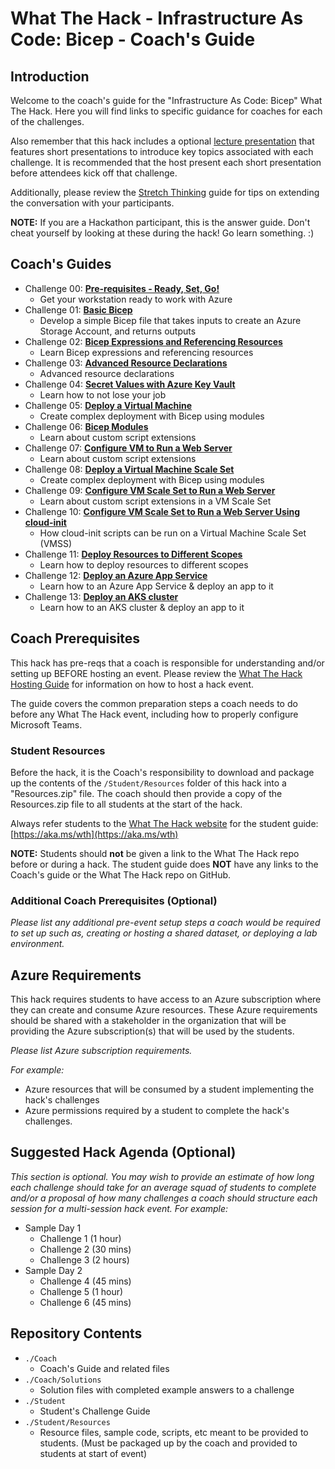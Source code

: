# What The Hack - Infrastructure As Code: Bicep - Coach's Guide

## Introduction
Welcome to the coach's guide for the "Infrastructure As Code: Bicep" What The Hack. Here you will find links to specific guidance for coaches for each of the challenges.

Also remember that this hack includes a optional [lecture presentation](WTH-IaC-Bicep-Lectures.pptx) that features short presentations to introduce key topics associated with each challenge. It is recommended that the host present each short presentation before attendees kick off that challenge.

Additionally, please review the [Stretch Thinking](Solution-Stretch-Thinking.md) guide for tips on extending the conversation with your participants.

**NOTE:** If you are a Hackathon participant, this is the answer guide.  Don't cheat yourself by looking at these during the hack!  Go learn something. :)

## Coach's Guides
- Challenge 00: **[Pre-requisites - Ready, Set, Go!](Solution-00.md)**
   - Get your workstation ready to work with Azure
- Challenge 01: **[Basic Bicep](Solution-01.md)**
   - Develop a simple Bicep file that takes inputs to create an Azure Storage Account, and returns outputs
- Challenge 02: **[Bicep Expressions and Referencing Resources](Solution-02.md)**
   - Learn Bicep expressions and referencing resources
- Challenge 03: **[Advanced Resource Declarations](Solution-03.md)**
   - Advanced resource declarations
- Challenge 04: **[Secret Values with Azure Key Vault](Solution-04.md)**
   - Learn how to not lose your job
- Challenge 05: **[Deploy a Virtual Machine](Solution-05.md)**
   - Create complex deployment with Bicep using modules
- Challenge 06: **[Bicep Modules](Solution-06.md)**
   - Learn about custom script extensions
- Challenge 07: **[Configure VM to Run a Web Server](Solution-07.md)** 
   - Learn about custom script extensions
- Challenge 08: **[Deploy a Virtual Machine Scale Set](Solution-08.md)**
   - Create complex deployment with Bicep using modules
- Challenge 09: **[Configure VM Scale Set to Run a Web Server](Solution-09.md)**
   - Learn about custom script extensions in a VM Scale Set
- Challenge 10: **[Configure VM Scale Set to Run a Web Server Using cloud-init](Solution-10.md)**
   - How cloud-init scripts can be run on a Virtual Machine Scale Set (VMSS)
- Challenge 11: **[Deploy Resources to Different Scopes](Solution-11.md)**
   - Learn how to deploy resources to different scopes
- Challenge 12: **[Deploy an Azure App Service](Solution-12.md)**
   - Learn how to an Azure App Service & deploy an app to it   
- Challenge 13: **[Deploy an AKS cluster](.Solution-13.md)**
   - Learn how to an AKS cluster & deploy an app to it 

## Coach Prerequisites

This hack has pre-reqs that a coach is responsible for understanding and/or setting up BEFORE hosting an event. Please review the [What The Hack Hosting Guide](https://aka.ms/wthhost) for information on how to host a hack event.

The guide covers the common preparation steps a coach needs to do before any What The Hack event, including how to properly configure Microsoft Teams.

### Student Resources

Before the hack, it is the Coach's responsibility to download and package up the contents of the `/Student/Resources` folder of this hack into a "Resources.zip" file. The coach should then provide a copy of the Resources.zip file to all students at the start of the hack.

Always refer students to the [What The Hack website](https://aka.ms/wth) for the student guide: [https://aka.ms/wth](https://aka.ms/wth)

**NOTE:** Students should **not** be given a link to the What The Hack repo before or during a hack. The student guide does **NOT** have any links to the Coach's guide or the What The Hack repo on GitHub.

### Additional Coach Prerequisites (Optional)

_Please list any additional pre-event setup steps a coach would be required to set up such as, creating or hosting a shared dataset, or deploying a lab environment._

## Azure Requirements

This hack requires students to have access to an Azure subscription where they can create and consume Azure resources. These Azure requirements should be shared with a stakeholder in the organization that will be providing the Azure subscription(s) that will be used by the students.

_Please list Azure subscription requirements._

_For example:_

- Azure resources that will be consumed by a student implementing the hack's challenges
- Azure permissions required by a student to complete the hack's challenges.

## Suggested Hack Agenda (Optional)

_This section is optional. You may wish to provide an estimate of how long each challenge should take for an average squad of students to complete and/or a proposal of how many challenges a coach should structure each session for a multi-session hack event. For example:_

- Sample Day 1
  - Challenge 1 (1 hour)
  - Challenge 2 (30 mins)
  - Challenge 3 (2 hours)
- Sample Day 2
  - Challenge 4 (45 mins)
  - Challenge 5 (1 hour)
  - Challenge 6 (45 mins)

## Repository Contents

- `./Coach`
  - Coach's Guide and related files
- `./Coach/Solutions`
  - Solution files with completed example answers to a challenge
- `./Student`
  - Student's Challenge Guide
- `./Student/Resources`
  - Resource files, sample code, scripts, etc meant to be provided to students. (Must be packaged up by the coach and provided to students at start of event)
